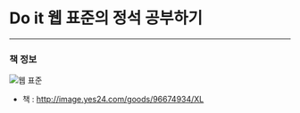 # Do it 웹 표준의 정석 공부하기
---
### 책 정보
![웹 표준](http://image.yes24.com/goods/96674934/XL)
- 책 : http://image.yes24.com/goods/96674934/XL
